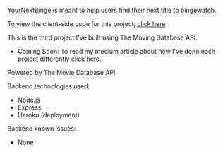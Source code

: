[YourNextBinge](https://yournextbinge.netlify.app/) is meant to help users find their next title to bingewatch.

To view the client-side code for this project, [click here](https://github.com/plaetzaw/MyNextBingeV2-Server)

This is the third project I've built using The Moving Database API.

- Coming Soon: To read my medium article about how I've done each project differently click here.

Powered by The Movie Database API

Backend technologies used:

- Node.js
- Express
- Heroku (deployment)

Backend known issues:

- None
